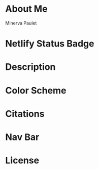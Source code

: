 # About Me
Minerva Paulet

# Netlify Status Badge

# Description

# Color Scheme


# Citations

# Nav Bar


# License







